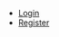 

<div class="uk-position-relative uk-position-z-index uk-height-small">
    <div id="homeNavbar" class="uk-position-fixed uk-width-1-1">
        <nav class="uk-navbar-container uk-navbar-transparent uk-background-muted uk-box-shadow-medium" uk-navbar>
            <div class="uk-navbar-left">
                <!--a href="#" class="uk-navbar-toggle" uk-navbar-toggle-icon uk-toggle="target: #offcanvas-push"></a-->
                <a href="{{ site.url }}/index.html" class="uk-button uk-padding-small">
                    <span uk-icon="icon: arrow-left; ratio: 1.5"></span>
                </a>
                <!--span class="uk-logo @uk-margin-small-left">
                    {{ page.title }}
                </span-->
            </div>
            <div class="uk-navbar-right">
                <ul class="uk-navbar-nav">
                    <li class="uk-active">
                        <a href="{{ site.url }}/login.html">
                            Login
                        </a>
                    </li>
                    <li>
                        <a href="{{ site.url }}/register.html">
                            <span class="uk-badge uk-padding-small">Register</span>
                        </a>
                    </li>
                </ul>
            </div>
        </nav>
    </div>
</div>